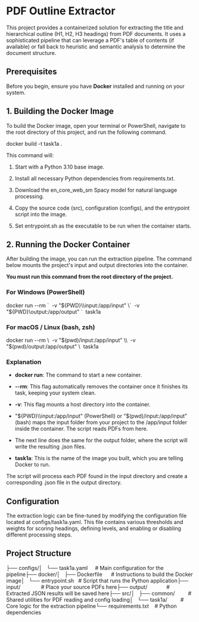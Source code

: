 **PDF Outline Extractor**
=========================

This project provides a containerized solution for extracting the title and hierarchical outline (H1, H2, H3 headings) from PDF documents. It uses a sophisticated pipeline that can leverage a PDF's table of contents (if available) or fall back to heuristic and semantic analysis to determine the document structure.

**Prerequisites**
-----------------

Before you begin, ensure you have **Docker** installed and running on your system.

**1\. Building the Docker Image**
---------------------------------

To build the Docker image, open your terminal or PowerShell, navigate to the root directory of this project, and run the following command.

docker build -t task1a .

This command will:

1.  Start with a Python 3.10 base image.
    
2.  Install all necessary Python dependencies from requirements.txt.
    
3.  Download the en\_core\_web\_sm Spacy model for natural language processing.
    
4.  Copy the source code (src), configuration (configs), and the entrypoint script into the image.
    
5.  Set entrypoint.sh as the executable to be run when the container starts.
    

**2\. Running the Docker Container**
------------------------------------

After building the image, you can run the extraction pipeline. The command below mounts the project's input and output directories into the container.

**You must run this command from the root directory of the project.**

### **For Windows (PowerShell)**

docker run --rm \`  -v "${PWD}\\input:/app/input" \`  -v "${PWD}\\output:/app/output" \`  task1a

### **For macOS / Linux (bash, zsh)**

docker run --rm \\  -v "$(pwd)/input:/app/input" \\  -v "$(pwd)/output:/app/output" \\  task1a

### **Explanation**

*   **docker run**: The command to start a new container.
    
*   **\--rm**: This flag automatically removes the container once it finishes its task, keeping your system clean.
    
*   **\-v**: This flag mounts a host directory into the container.
    
*   "${PWD}\\input:/app/input" (PowerShell) or "$(pwd)/input:/app/input" (bash) maps the input folder from your project to the /app/input folder inside the container. The script reads PDFs from here.
    
*   The next line does the same for the output folder, where the script will write the resulting .json files.
    
*   **task1a**: This is the name of the image you built, which you are telling Docker to run.
    

The script will process each PDF found in the input directory and create a corresponding .json file in the output directory.

**Configuration**
-----------------

The extraction logic can be fine-tuned by modifying the configuration file located at configs/task1a.yaml. This file contains various thresholds and weights for scoring headings, defining levels, and enabling or disabling different processing steps.

**Project Structure**
---------------------

├── configs/│   └── task1a.yaml     # Main configuration for the pipeline├── docker/│   ├── Dockerfile      # Instructions to build the Docker image│   └── entrypoint.sh   # Script that runs the Python application├── input/              # Place your source PDFs here├── output/             # Extracted JSON results will be saved here├── src/│   ├── common/         # Shared utilities for PDF reading and config loading│   └── task1a/         # Core logic for the extraction pipeline└── requirements.txt    # Python dependencies
